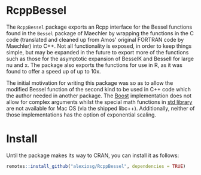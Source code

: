 # RcppBessel

The `RcppBessel` package exports an Rcpp interface for the Bessel functions found in the 
`Bessel` package of Maechler by wrapping the functions in the C code (translated
and cleaned up from Amos' original FORTRAN code by Maechler) into C++. Not all 
functionality is exposed, in order to keep things simple, but may be expanded 
in the future to export more of the functions such as those for the asymptotic 
expansion of BesselK and BesselI for large nu and x. The package also exports 
the functions for use in R, as it was found to offer a speed up of up to 10x.

The initial motivation for writing this package was so as to allow the modified
Bessel function of the second kind to be used in C++ code which the author needed
in another package. The [Boost](https://www.boost.org/doc/libs/1_85_0/libs/math/doc/html/math_toolkit/bessel/mbessel.html) 
implementation does not allow for complex arguments
whilst the special math functions in [std library](https://en.cppreference.com/w/cpp/numeric/special_functions/cyl_bessel_k)
are not available for Mac OS (via the shipped libc++).  Additionally, neither of those 
implementations has the option of exponential scaling.

# Install

Until the package makes its way to CRAN, you can install it as follows:

``` r
remotes::install_github("alexiosg/RcppBessel", dependencies = TRUE)
```
